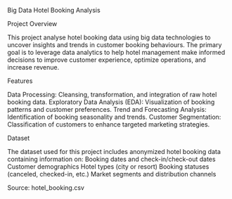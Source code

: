 Big Data Hotel Booking Analysis
 
Project Overview

This project analyse hotel booking data using big data technologies to uncover insights and trends in customer booking behaviours. The primary goal is to leverage data analytics to help hotel management make informed decisions to improve customer experience, optimize operations, and increase revenue.

Features

Data Processing: Cleansing, transformation, and integration of raw hotel booking data.
Exploratory Data Analysis (EDA): Visualization of booking patterns and customer preferences.
Trend and Forecasting Analysis: Identification of booking seasonality and trends.
Customer Segmentation: Classification of customers to enhance targeted marketing strategies.

Dataset

The dataset used for this project includes anonymized hotel booking data containing information on:
Booking dates and check-in/check-out dates
Customer demographics
Hotel types (city or resort)
Booking statuses (canceled, checked-in, etc.)
Market segments and distribution channels

Source: hotel_booking.csv
